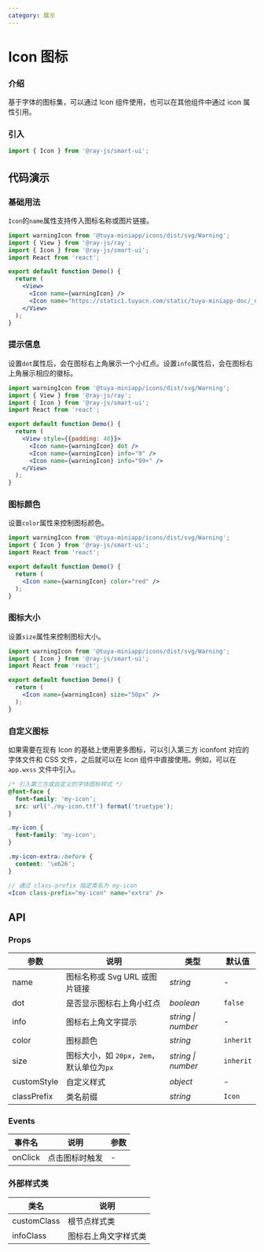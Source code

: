 ```yaml
---
category: 展示
---
```


# Icon 图标

### 介绍

基于字体的图标集，可以通过 Icon 组件使用，也可以在其他组件中通过 icon 属性引用。

### 引入

```jsx
import { Icon } from '@ray-js/smart-ui';
```

## 代码演示

### 基础用法

`Icon`的`name`属性支持传入图标名称或图片链接。

```jsx
import warningIcon from '@tuya-miniapp/icons/dist/svg/Warning';
import { View } from '@ray-js/ray';
import { Icon } from '@ray-js/smart-ui';
import React from 'react';

export default function Demo() {
  return (
    <View>
      <Icon name={warningIcon} />
      <Icon name="https://static1.tuyacn.com/static/tuya-miniapp-doc/_next/static/images/logo-small.png" />
    </View>
  );
}
```

### 提示信息

设置`dot`属性后，会在图标右上角展示一个小红点。设置`info`属性后，会在图标右上角展示相应的徽标。

```jsx
import warningIcon from '@tuya-miniapp/icons/dist/svg/Warning';
import { View } from '@ray-js/ray';
import { Icon } from '@ray-js/smart-ui';
import React from 'react';

export default function Demo() {
  return (
    <View style={{padding: 48}}>
      <Icon name={warningIcon} dot />
      <Icon name={warningIcon} info="9" />
      <Icon name={warningIcon} info="99+" />
    </View>
  );
}
```

### 图标颜色

设置`color`属性来控制图标颜色。

```jsx
import warningIcon from '@tuya-miniapp/icons/dist/svg/Warning';
import { Icon } from '@ray-js/smart-ui';
import React from 'react';

export default function Demo() {
  return (
    <Icon name={warningIcon} color="red" />
  );
}
```

### 图标大小

设置`size`属性来控制图标大小。

```jsx
import warningIcon from '@tuya-miniapp/icons/dist/svg/Warning';
import { Icon } from '@ray-js/smart-ui';
import React from 'react';

export default function Demo() {
  return (
    <Icon name={warningIcon} size="50px" />
  );
}
```

### 自定义图标

如果需要在现有 Icon 的基础上使用更多图标，可以引入第三方 iconfont 对应的字体文件和 CSS 文件，之后就可以在 Icon 组件中直接使用。例如，可以在 `app.wxss` 文件中引入。

```css
/* 引入第三方或自定义的字体图标样式 */
@font-face {
  font-family: 'my-icon';
  src: url('./my-icon.ttf') format('truetype');
}

.my-icon {
  font-family: 'my-icon';
}

.my-icon-extra::before {
  content: '\e626';
}
```

```jsx
// 通过 class-prefix 指定类名为 my-icon
<Icon class-prefix="my-icon" name="extra" />
```

## API

### Props

| 参数        | 说明                                       | 类型               | 默认值    |
| ----------- | ------------------------------------------ | ------------------ | --------- |
| name        | 图标名称或 Svg URL 或图片链接              | _string_           | -         |
| dot         | 是否显示图标右上角小红点                   | _boolean_          | `false`   |
| info        | 图标右上角文字提示                         | _string \| number_ | -         |
| color       | 图标颜色                                   | _string_           | `inherit` |
| size        | 图标大小，如 `20px`，`2em`，默认单位为`px` | _string \| number_ | `inherit` |
| customStyle | 自定义样式                                 | _object_           | -         |
| classPrefix | 类名前缀                                   | _string_           | `Icon`    |

### Events

| 事件名  | 说明           | 参数 |
| ------- | -------------- | ---- |
| onClick | 点击图标时触发 | -    |

### 外部样式类

| 类名        | 说明                 |
| ----------- | -------------------- |
| customClass | 根节点样式类         |
| infoClass   | 图标右上角文字样式类 |
